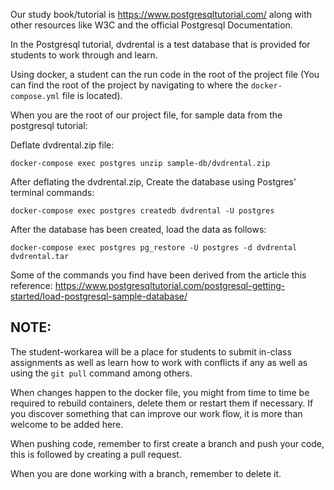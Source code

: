 Our study book/tutorial is https://www.postgresqltutorial.com/ along with other resources like W3C and the official Postgresql Documentation.


In the Postgresql tutorial, dvdrental is a test database that is provided for students to work through and learn.


Using docker, a student can the run code in the root of the project file (You can find the root of the project by navigating to where the `docker-compose.yml` file is located).

When you are the root of our project file, for sample data from the postgresql tutorial:

Deflate dvdrental.zip file:

`docker-compose exec postgres unzip sample-db/dvdrental.zip`

After deflating the dvdrental.zip, Create the database using Postgres' terminal commands:

`docker-compose exec postgres createdb dvdrental -U postgres`

After the database has been created, load the data as follows:

`docker-compose exec postgres pg_restore -U postgres -d dvdrental dvdrental.tar`

Some of the commands you find have been derived from the article this reference: https://www.postgresqltutorial.com/postgresql-getting-started/load-postgresql-sample-database/


## NOTE:

The student-workarea will be a place for students to submit in-class assignments as well as learn how to work with conflicts if any as well as using the `git pull` command among others.

When changes happen to the docker file, you might from time to time be required to rebuild containers, delete them or restart them if necessary. If you discover something that can improve our work flow, it is more than welcome to be added here.

When pushing code, remember to first create a branch and push your code, this is followed by creating a pull request.

When you are done working with a branch, remember to delete it.

